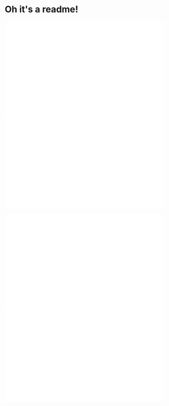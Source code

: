 # Oh it's a readme!



![](https://raw.githubusercontent.com/Charlie-C-1266/github-stats/master/generated/overview.svg#gh-dark-mode-only)
![](https://raw.githubusercontent.com/Charlie-C-1266/github-stats/master/generated/overview.svg#gh-light-mode-only)


![](https://raw.githubusercontent.com/Charlie-C-1266/github-stats/master/generated/languages.svg#gh-dark-mode-only)
![](https://raw.githubusercontent.com/Charlie-C-1266/github-stats/master/generated/languages.svg#gh-light-mode-only)
